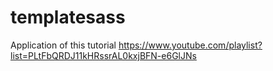 # templatesass
Application of this tutorial
https://www.youtube.com/playlist?list=PLtFbQRDJ11kHRssrAL0kxjBFN-e6GlJNs
